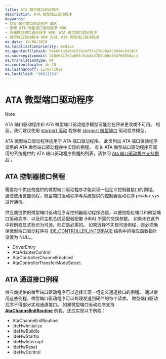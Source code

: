 ```yaml
---
title: ATA 微型端口驱动程序
description: ATA 微型端口驱动程序
keywords:
- ATA 微型端口驱动程序 WDK
- 存储 ATA 微型端口驱动程序 WDK
- 存储微型端口驱动程序 WDK，ATA 微型端口驱动程序
- 微型端口驱动程序 WDK 存储，ATA 微型端口驱动程序
ms.date: 10/08/2019
ms.localizationpriority: medium
ms.openlocfilehash: b4e601a3a0dc519e4f5fa27e09afc9994c0d1d6f
ms.sourcegitcommit: 418e6617e2a695c9cb4b37b5b60e264760858acd
ms.translationtype: MT
ms.contentlocale: zh-CN
ms.lasthandoff: 12/07/2020
ms.locfileid: "96811793"
---
```

# <a name="ata-miniport-drivers"></a>ATA 微型端口驱动程序

> [!NOTE]
> ATA 端口驱动程序和 ATA 微型端口驱动程序模型可能会在将来更改或不可用。 相反，我们建议使用 [storport 驱动](./storport-driver-overview.md) 程序和 [storport 微型端口](./storport-miniport-drivers.md) 驱动程序模型。

ATA 微型端口驱动程序适用于 ATA 端口驱动程序。 此页列出 ATA 端口驱动程序调用的 ATA 微型端口驱动程序中实现的例程。 有关 ATA 微型端口驱动程序可调用的系统提供的 ATA 端口驱动程序例程的列表，请参阅 [Ata 端口驱动程序支持例程](ata-port-driver-support-routines.md) 。

## <a name="ata-controller-interface-routines"></a>ATA 控制器接口例程

需要每个供应商提供的微型端口驱动程序才能实现一组定义控制器接口的例程。 通过使用这些例程，微型端口驱动程序与系统提供的控制器驱动程序 *pciidex.sys* 进行通信。

供应商提供的微型端口驱动程序与控制器驱动程序通信，以便初始化端口和微型端口驱动程序，以及将主机总线适配器配置 (HBA) 所需的交换参数。 如果未在此节中将例程显式标识为可选，则它是必需的。 如果选择不实现可选例程，则必须确保微型端口驱动程序将 [IDE_CONTROLLER_INTERFACE](/windows-hardware/drivers/ddi/irb/ns-irb-_ide_controller_interface) 结构中的相应函数指针设置为 NULL。

- DriverEntry
- AtaAdapterControl
- AtaControllerChannelEnabled
- AtaControllerTransferModeSelect

## <a name="ata-channel-interface-routines"></a>ATA 通道接口例程

供应商提供的微型端口驱动程序可以选择实现一组定义通道接口的例程。 通过使用这些例程，微型端口驱动程序可以处理发送到硬件的每个请求。 微型端口驱动程序不得部分实现通道接口。 如果微型端口驱动程序支持 [**AtaChannelInitRoutine**](/windows-hardware/drivers/ddi/irb/nf-irb-ataportinitializeex) 例程，还应实现以下例程：

- AtaChannelInitRoutine
- IdeHwInitialize
- IdeHwBuildIo
- IdeHwStartIo
- IdeHwInterrupt
- IdeHwReset
- IdeHwControl
